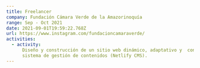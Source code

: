 ```yaml
---
title: Freelancer
company: Fundación Cámara Verde de la Amazorinoquía
range: Sep - Oct 2021
date: 2021-09-01T19:59:22.768Z
url: https://www.instagram.com/fundacioncamaraverde/
activities:
  - activity:
      Diseño y construcción de un sitio web dinámico, adaptativo y  con un
      sistema de gestión de contenidos (Netlify CMS).
---
```

